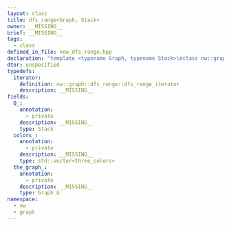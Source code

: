 ```yaml
---
layout: class
title: dfs_range<Graph, Stack>
owner: __MISSING__
brief: __MISSING__
tags:
  - class
defined_in_file: new_dfs_range.hpp
declaration: "template <typename Graph, typename Stack>\nclass nw::graph::dfs_range;"
dtor: unspecified
typedefs:
  iterator:
    definition: nw::graph::dfs_range::dfs_range_iterator
    description: __MISSING__
fields:
  Q_:
    annotation:
      - private
    description: __MISSING__
    type: Stack
  colors_:
    annotation:
      - private
    description: __MISSING__
    type: std::vector<three_colors>
  the_graph_:
    annotation:
      - private
    description: __MISSING__
    type: Graph &
namespace:
  - nw
  - graph
---
```


```{index}  dfs_range<Graph, Stack>
```


